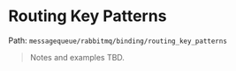 # Routing Key Patterns

Path: `messagequeue/rabbitmq/binding/routing_key_patterns`

> Notes and examples TBD.
